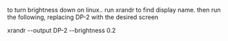 to turn brightness down on linux.. run xrandr to find display name. then run the following, replacing DP-2 with the desired screen

xrandr --output DP-2 --brightness 0.2

